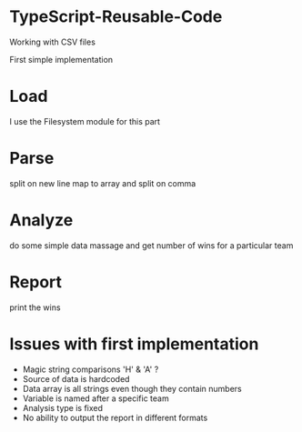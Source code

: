 # TypeScript-Reusable-Code

Working with CSV files

First simple implementation

# Load

I use the Filesystem module for this part

# Parse

split on new line
map to array and split on comma

# Analyze

do some simple data massage and get number of wins for a particular team

# Report

print the wins

# Issues with first implementation

- Magic string comparisons 'H' & 'A' ?
- Source of data is hardcoded
- Data array is all strings even though they contain numbers
- Variable is named after a specific team
- Analysis type is fixed
- No ability to output the report in different formats
